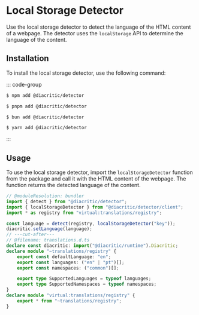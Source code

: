 # Local Storage Detector

Use the local storage detector to detect the language of the HTML content of a webpage. The detector uses the `localStorage` API to determine the language of the content.

## Installation

To install the local storage detector, use the following command:

::: code-group

```sh [NPM]
$ npm add @diacritic/detector
```

```sh [PNPM]
$ pnpm add @diacritic/detector
```

```sh [Bun]
$ bun add @diacritic/detector
```

```sh [Yarn]
$ yarn add @diacritic/detector
```

:::

## Usage

To use the local storage detector, import the `localStorageDetector` function from the package and call it with the HTML content of the webpage. The function returns the detected language of the content.

```ts twoslash
// @moduleResolution: bundler
import { detect } from "@diacritic/detector";
import { localStorageDetector } from "@diacritic/detector/client";
import * as registry from "virtual:translations/registry";

const language = detect(registry, localStorageDetector("key"));
diacritic.setLanguage(language);
// ---cut-after---
// @filename: translations.d.ts
declare const diacritic: import("@diacritic/runtime").Diacritic;
declare module "~translations/registry" {
	export const defaultLanguage: "en";
	export const languages: ("en" | "pt")[];
	export const namespaces: ("common")[];

	export type SupportedLanguages = typeof languages;
	export type SupportedNamespaces = typeof namespaces;
}
declare module "virtual:translations/registry" {
	export * from "~translations/registry";
}
```
